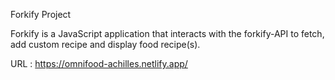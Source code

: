 Forkify Project

Forkify is a JavaScript application that interacts with the forkify-API to fetch, add custom recipe and display food recipe(s).

URL : https://omnifood-achilles.netlify.app/
